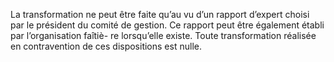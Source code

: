 La transformation ne peut être faite qu’au vu d’un rapport d’expert choisi par le président du comité de gestion. Ce rapport peut être également établi par l’organisation faîtiè- re lorsqu’elle existe.
Toute transformation réalisée en contravention de ces dispositions est nulle.